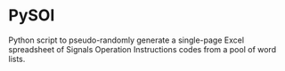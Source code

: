 # PySOI
Python script to pseudo-randomly generate a single-page Excel spreadsheet of Signals Operation Instructions codes from a pool of word lists.
